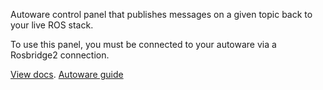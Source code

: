 Autoware control panel that publishes messages on a given topic back to your live ROS stack.

To use this panel, you must be connected to your autoware via a Rosbridge2 connection.

[View docs](https://foxglove.dev/docs/panels/teleop).
[Autoware guide](https://github.com/autowarefoundation/autoware.universe/tree/main/control/external_cmd_selector)

